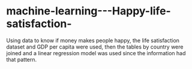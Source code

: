 # machine-learning---Happy-life-satisfaction-
Using data to know if money makes people happy, the life satisfaction dataset and GDP per capita were used, then the tables by country were joined and a linear regression model was used since the information had that pattern. 
